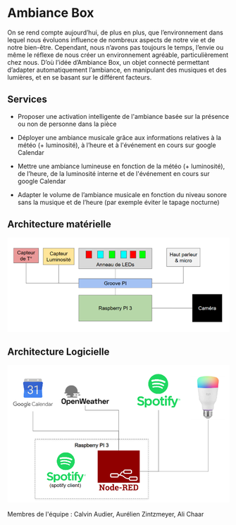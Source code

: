 # Ambiance Box

On se rend compte aujourd’hui, de plus en plus, que l’environnement dans lequel nous évoluons influence de nombreux aspects de notre vie et de notre bien-être. Cependant, nous n’avons pas toujours le temps, l’envie ou même le réflexe de nous créer un environnement agréable, particulièrement chez nous. D’où l’idée d’Ambiance Box, un objet connecté permettant d’adapter automatiquement l’ambiance, en manipulant des musiques et des lumières, et en se basant sur le différent facteurs.


## Services

- Proposer une activation intelligente de l'ambiance basée sur la présence ou non de personne dans la pièce

- Déployer une ambiance musicale grâce aux informations relatives à la météo (+ luminosité), à l’heure et à l'événement en cours sur google Calendar

- Mettre une ambiance lumineuse en fonction de la météo (+ luminosité), de l’heure, de la luminosité interne et de l'événement en cours sur google Calendar

- Adapter le volume de l’ambiance musicale en fonction du niveau sonore sans la musique et de l’heure (par exemple éviter le tapage nocturne)

## Architecture matérielle

![alt text](/ArchiMat.png "Schema Architecture Matérielle")

## Architecture Logicielle
![alt text](/ArchiLog.png "Schema Architecture Logicielle")

Membres de l'équipe : Calvin Audier, Aurélien Zintzmeyer, Ali Chaar
